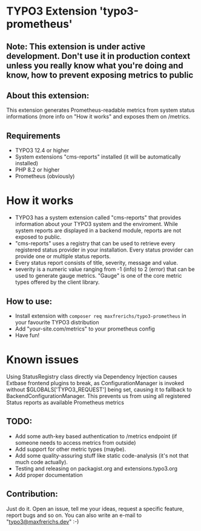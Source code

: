 # TYPO3 Extension 'typo3-prometheus'

## Note: This extension is under active development. Don't use it in production context unless you really know what you're doing and know, how to prevent exposing metrics to public

## About this extension:
This extension generates Prometheus-readable metrics from system status informations (more info on "How it works" and exposes them on /metrics.

## Requirements
* TYPO3 12.4 or higher
* System extensions "cms-reports" installed (it will be automatically installed)
* PHP 8.2 or higher
* Prometheus (obviously)

# How it works
* TYPO3 has a system extension called "cms-reports" that provides information about your TYPO3 system and the enviroment. While system reports are displayed in a backend module, reports are not exposed to public.
* "cms-reports" uses a registry that can be used to retrieve every registered status provider in your installation. Every status provider can provide one or multiple status reports.
* Every status report consists of title, severity, message and value.
* severity is a numeric value ranging from -1 (info) to 2 (error) that can be used to generate gauge metrics.
  "Gauge" is one of the core metric types offered by the client library.

## How to use:
* Install extension with ```composer req maxfrerichs/typo3-prometheus``` in your favourite TYPO3 distribution
* Add "your-site.com/metrics" to your prometheus config
* Have fun!

# Known issues
Using StatusRegistry class directly via Dependency Injection causes Extbase frontend plugins to break, as ConfigurationManager is invoked without $GLOBALS['TYPO3_REQUEST'] being set, causing it to fallback to BackendConfigurationManager. This prevents us from using all registered Status reports as available Prometheus metrics

## TODO:
* Add some auth-key based authentication to /metrics endpoint (if someone needs to access metrics from outside)
* Add support for other metric types (maybe).
* Add some quality-assuring stuff like static code-analysis (it's not that much code actually).
* Testing and releasing on packagist.org and extensions.typo3.org
* Add proper documentation

## Contribution:
Just do it. Open an issue, tell me your ideas, request a specific feature, report bugs and so on. You can also write an e-mail to "typo3@maxfrerichs.dev" :-)
